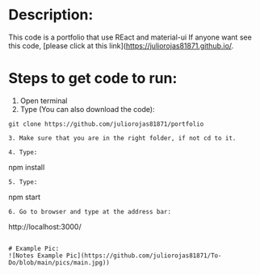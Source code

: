 # Description:
This code is a portfolio that use REact and material-ui
If anyone want see this code, [please click at this link](https://juliorojas81871.github.io/.

# Steps to get code to run:
1. Open terminal
2. Type (You can also download the code):
```
git clone https://github.com/juliorojas81871/portfolio

3. Make sure that you are in the right folder, if not cd to it.

4. Type: 
```
npm install
```
5. Type: 
```
npm start
```
6. Go to browser and type at the address bar: 
```
http://localhost:3000/
```

# Example Pic:
![Notes Example Pic](https://github.com/juliorojas81871/To-Do/blob/main/pics/main.jpg))